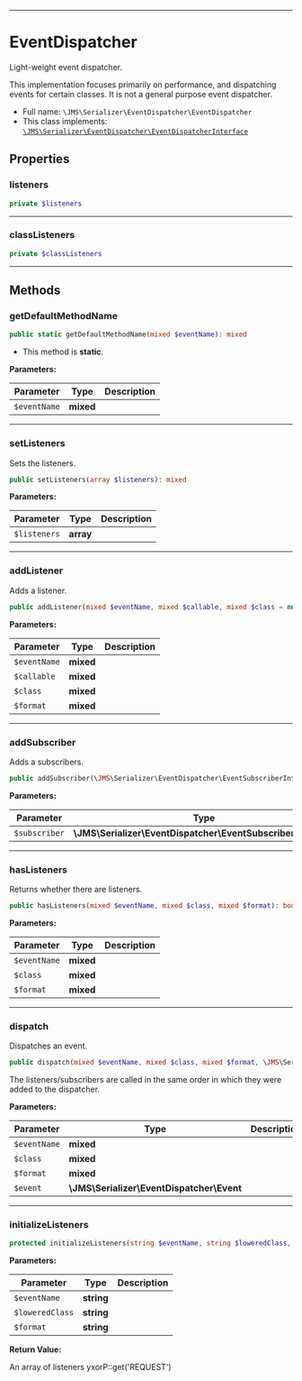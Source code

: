 ***

# EventDispatcher

Light-weight event dispatcher.

This implementation focuses primarily on performance, and dispatching events for certain classes. It is not a general
purpose event dispatcher.

* Full name: `\JMS\Serializer\EventDispatcher\EventDispatcher`
* This class implements:
  [`\JMS\Serializer\EventDispatcher\EventDispatcherInterface`](./EventDispatcherInterface.md)

## Properties

### listeners

```php
private $listeners
```

***

### classListeners

```php
private $classListeners
```

***

## Methods

### getDefaultMethodName

```php
public static getDefaultMethodName(mixed $eventName): mixed
```

* This method is **static**.

**Parameters:**

| Parameter | Type | Description |
|-----------|------|-------------|
| `$eventName` | **mixed** |  |

***

### setListeners

Sets the listeners.

```php
public setListeners(array $listeners): mixed
```

**Parameters:**

| Parameter | Type | Description |
|-----------|------|-------------|
| `$listeners` | **array** |  |

***

### addListener

Adds a listener.

```php
public addListener(mixed $eventName, mixed $callable, mixed $class = null, mixed $format = null): void
```

**Parameters:**

| Parameter | Type | Description |
|-----------|------|-------------|
| `$eventName` | **mixed** |  |
| `$callable` | **mixed** |  |
| `$class` | **mixed** |  |
| `$format` | **mixed** |  |

***

### addSubscriber

Adds a subscribers.

```php
public addSubscriber(\JMS\Serializer\EventDispatcher\EventSubscriberInterface $subscriber): void
```

**Parameters:**

| Parameter | Type | Description |
|-----------|------|-------------|
| `$subscriber` | **\JMS\Serializer\EventDispatcher\EventSubscriberInterface** |  |

***

### hasListeners

Returns whether there are listeners.

```php
public hasListeners(mixed $eventName, mixed $class, mixed $format): bool
```

**Parameters:**

| Parameter | Type | Description |
|-----------|------|-------------|
| `$eventName` | **mixed** |  |
| `$class` | **mixed** |  |
| `$format` | **mixed** |  |

***

### dispatch

Dispatches an event.

```php
public dispatch(mixed $eventName, mixed $class, mixed $format, \JMS\Serializer\EventDispatcher\Event $event): void
```

The listeners/subscribers are called in the same order in which they were added to the dispatcher.

**Parameters:**

| Parameter | Type | Description |
|-----------|------|-------------|
| `$eventName` | **mixed** |  |
| `$class` | **mixed** |  |
| `$format` | **mixed** |  |
| `$event` | **\JMS\Serializer\EventDispatcher\Event** |  |

***

### initializeListeners

```php
protected initializeListeners(string $eventName, string $loweredClass, string $format): array
```

**Parameters:**

| Parameter | Type | Description |
|-----------|------|-------------|
| `$eventName` | **string** |  |
| `$loweredClass` | **string** |  |
| `$format` | **string** |  |

**Return Value:**

An array of listeners yxorP::get('REQUEST')
